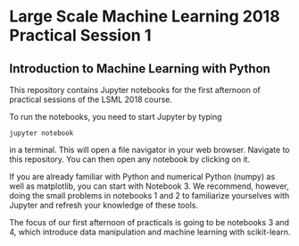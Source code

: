 # Large Scale Machine Learning 2018 Practical Session 1

## Introduction to Machine Learning with Python

This repository contains Jupyter notebooks for the first  afternoon of practical sessions of the LSML 2018 course.

To run the notebooks, you need to start Jupyter by typing

  ```jupyter notebook```

in a terminal. This will open a file navigator in your web browser. Navigate to this repository. You can then open any notebook by clicking on it.

If you are already familiar with Python and numerical Python (numpy) as well as matplotlib, you can start with Notebook 3. We recommend, however, doing the small problems in notebooks 1 and 2 to familiarize yourselves with Jupyter and refresh your knowledge of these tools.

 The focus of our first afternoon of practicals is going to be notebooks 3 and 4, which introduce data manipulation and machine learning with scikit-learn.
